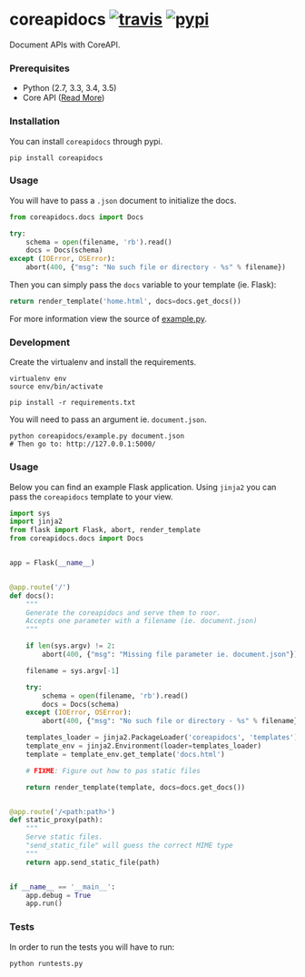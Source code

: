 coreapidocs [![travis][travis-image]][travis-url] [![pypi][pypi-image]][pypi-url]
===
Document APIs with CoreAPI.

### Prerequisites

  - Python (2.7, 3.3, 3.4, 3.5)
  - Core API ([Read More](http://www.coreapi.org/))


### Installation
You can install `coreapidocs` through pypi.

    pip install coreapidocs


### Usage
You will have to pass a `.json` document to initialize the docs.

```python
from coreapidocs.docs import Docs

try:
    schema = open(filename, 'rb').read()
    docs = Docs(schema)
except (IOError, OSError):
    abort(400, {"msg": "No such file or directory - %s" % filename})
```

Then you can simply pass the `docs` variable to your template (ie. Flask):

```python
return render_template('home.html', docs=docs.get_docs())
```

For more information view the source of [example.py](coreapidocs/example.py).


### Development
Create the virtualenv and install the requirements.

    virtualenv env
    source env/bin/activate

    pip install -r requirements.txt


You will need to pass an argument ie. `document.json`.

    python coreapidocs/example.py document.json
    # Then go to: http://127.0.0.1:5000/


### Usage
Below you can find an example Flask application. Using `jinja2` you can pass the `coreapidocs` template to your view.

```python
import sys
import jinja2
from flask import Flask, abort, render_template
from coreapidocs.docs import Docs


app = Flask(__name__)


@app.route('/')
def docs():
    """
    Generate the coreapidocs and serve them to roor.
    Accepts one parameter with a filename (ie. document.json)
    """

    if len(sys.argv) != 2:
        abort(400, {"msg": "Missing file parameter ie. document.json"})

    filename = sys.argv[-1]

    try:
        schema = open(filename, 'rb').read()
        docs = Docs(schema)
    except (IOError, OSError):
        abort(400, {"msg": "No such file or directory - %s" % filename})

    templates_loader = jinja2.PackageLoader('coreapidocs', 'templates')
    template_env = jinja2.Environment(loader=templates_loader)
    template = template_env.get_template('docs.html')

    # FIXME: Figure out how to pas static files

    return render_template(template, docs=docs.get_docs())


@app.route('/<path:path>')
def static_proxy(path):
    """
    Serve static files.
    "send_static_file" will guess the correct MIME type
    """
    return app.send_static_file(path)


if __name__ == '__main__':
    app.debug = True
    app.run()
```


### Tests
In order to run the tests you will have to run:

    python runtests.py


[travis-image]: https://travis-ci.org/ekonstantinidis/coreapidocs.svg
[travis-url]: https://travis-ci.org/ekonstantinidis/coreapidocs

[pypi-image]: https://badge.fury.io/py/coreapidocs.svg
[pypi-url]: https://pypi.python.org/pypi/coreapidocs/
